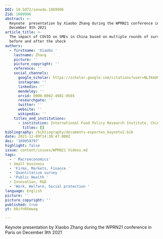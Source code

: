```yaml
---
DOI: 10.5072/zenodo.1089996
Zid: 1089996
abstract: >-
  Keynote  presentation by Xiaobo Zhang during the WPRN21 conference in Paris on
  December 9th 2021
article_title: >-
  The impact of COVID on SMEs in China based on multiple rounds of surveys
  before and after the shock
authors:
  - firstname: 'Xiaobo '
    lastname: Zhang
    picture: ''
    picture_copyright: ''
    reference: ''
    social_channels:
      google_scholar: https://scholar.google.com/citations?user=NL3kmU0AAAAJ&hl=en
      instagram: ''
      linkedin: ''
      mendeley: ''
      orcid: 0000-0002-4981-9565
      researchgate: ''
      twitter: ''
      website: ''
      wikipedia: ''
    titles_and_institutions:
      - institution: International Food Policy Research Institute, China
        titles: []
bibliography: /bibliography/documents-exportes_keynote2.bib
date: 2021-12-09T14:30:47.000Z
doi: '169059797'
highlight: false
issue: content/issues/WPRN21 Videos.md
tags:
  - ' Macroeconomics'
  - Small business
  - 'Firms, Markets, Finance '
  - 'Quantitative survey '
  - 'Public Health '
  - Innovation, R&D
  - 'Work, Welfare, Social protection '
language: English
picture: ''
picture_copyright: ''
published: true
yt: b0ifnRXmwag

---
```




Keynote presentation by Xiaobo Zhang during the WPRN21 conference in Paris on December 9th 2021

<Youtube yt="b0ifnRXmwag" caption ="Xiaobo Zhang: The impact of COVID on SMEs in China based on multiple rounds"></Youtube>
